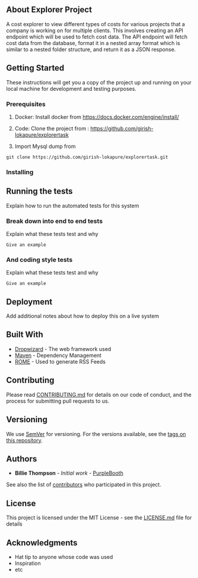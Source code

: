 ## About Explorer Project

A cost explorer to view different types of costs for
various projects that a company is working on for multiple clients. This involves
creating an API endpoint which will be used to fetch cost data.
The API endpoint will fetch cost data from the database, format it in a nested array
format which is similar to a nested folder structure, and return it as a JSON
response.

## Getting Started

These instructions will get you a copy of the project up and running on your local machine for development and testing purposes. 

### Prerequisites

1. Docker: Install docker from https://docs.docker.com/engine/install/

2. Code: Clone the project from : https://github.com/girish-lokapure/explorertask

3. Import Mysql dump from 
```
git clone https://github.com/girish-lokapure/explorertask.git
```

### Installing


## Running the tests

Explain how to run the automated tests for this system

### Break down into end to end tests

Explain what these tests test and why

```
Give an example
```

### And coding style tests

Explain what these tests test and why

```
Give an example
```

## Deployment

Add additional notes about how to deploy this on a live system

## Built With

* [Dropwizard](http://www.dropwizard.io/1.0.2/docs/) - The web framework used
* [Maven](https://maven.apache.org/) - Dependency Management
* [ROME](https://rometools.github.io/rome/) - Used to generate RSS Feeds

## Contributing

Please read [CONTRIBUTING.md](https://gist.github.com/PurpleBooth/b24679402957c63ec426) for details on our code of conduct, and the process for submitting pull requests to us.

## Versioning

We use [SemVer](http://semver.org/) for versioning. For the versions available, see the [tags on this repository](https://github.com/your/project/tags). 

## Authors

* **Billie Thompson** - *Initial work* - [PurpleBooth](https://github.com/PurpleBooth)

See also the list of [contributors](https://github.com/your/project/contributors) who participated in this project.

## License

This project is licensed under the MIT License - see the [LICENSE.md](LICENSE.md) file for details

## Acknowledgments

* Hat tip to anyone whose code was used
* Inspiration
* etc
